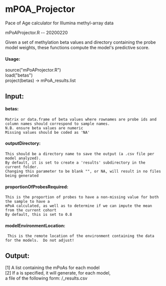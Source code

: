 # mPOA_Projector
Pace of Age calculator for Illumina methyl-array data

mPoAProjector.R -- 20200220
 
Given a set of methylation beta values and directory containing the probe
model weights, these functions compute the model's predictive score.
 
#### Usage:
  source("mPoAProjector.R")  
  load("betas")  
  project(betas) -> mPoA_results.list  
  
## Input:
####  betas:
    Matrix or data.frame of beta values where rownames are probe ids and  
    column names should correspond to sample names.  
    N.B. ensure beta values are numeric  
    Missing values should be coded as 'NA'  

####  outputDirectory:  
    This should be a directory name to save the output (a .csv file per model analyzed).  
    By default, it is set to create a 'results' subdirectory in the current folder.  
    Changing this parameter to be blank "", or NA, will result in no files being generated  
  
####  proportionOfProbesRequired:  
    This is the proportion of probes to have a non-missing value for both the sample to have a  
    mPoA calculated, as well as to determine if we can impute the mean from the current cohort  
    By default, this is set to 0.8  
  
####  modelEnvironmentLocation:   
     This is the remote location of the environment containing the data for the models.  Do not adjust!  
  
## Output:  
  [1] A list containing the mPoAs for each model  
  [2] If a <outputDirectory> is specified, it will generate, for each model,   
      a file of the following form: <outputdir>/<model>_results.csv  

